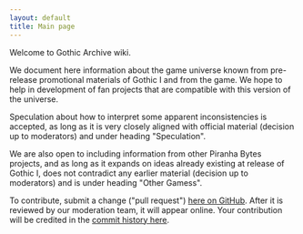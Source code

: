 ```yaml
---
layout: default
title: Main page
---
```

Welcome to Gothic Archive wiki. 

We document here information about the game universe known from pre-release promotional materials of Gothic I and from the game. We hope to help in development of fan projects that are compatible with this version of the universe.

Speculation about how to interpret some apparent inconsistencies is accepted, as long as it is very closely aligned with official material (decision up to moderators) and under heading "Speculation".

We are also open to including information from other Piranha Bytes projects, and as long as it expands on ideas already existing at release of Gothic I, does not contradict any earlier material (decision up to moderators) and is under heading "Other Gamess".

To contribute, submit a change ("pull request") [here on GitHub](https://github.com/phoenixTales/wiki.gothicarchive.org). After it is reviewed by our moderation team, it will appear online. Your contribution will be credited in the [commit history here](https://github.com/PhoenixTales/wiki.gothicarchive.org/commits/main).
 